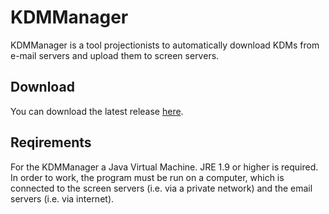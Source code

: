 # KDMManager
KDMManager is a tool projectionists to automatically download KDMs from e-mail servers and upload them to screen servers.

Download
-------------------------------------
You can download the latest release [here][1].

Reqirements
-------------------------------------
 For the KDMManager a Java Virtual Machine. JRE 1.9 or higher is required. 
In order to work, the program must be run on a computer, which is connected to the screen servers (i.e. via a private network) and the email servers (i.e. via internet).


[1]:https://github.com/TobiasMiosczka/KDMManager/releases/tag/0.0.1-SNAPSHOT
